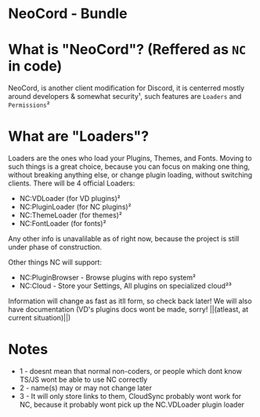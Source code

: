 # NeoCord - Bundle

# What is "NeoCord"? (Reffered as `NC` in code)

NeoCord, is another client modification for Discord, it is centerred mostly around developers & somewhat security¹, such features are `Loaders` and `Permissions`²

# What are "Loaders"?

Loaders are the ones who load your Plugins, Themes, and Fonts. Moving to such things is a great choice, because you can focus on making one thing, without breaking anything else, or change plugin loading, without switching clients. There will be 4 official Loaders:
* NC:VDLoader (for VD plugins)²
* NC:PluginLoader (for NC plugins)²
* NC:ThemeLoader (for themes)²
* NC:FontLoader (for fonts)²

Any other info is unavalilable as of right now, because the project is still under phase of construction.

Other things NC will support:
* NC:PluginBrowser - Browse plugins with repo system²
* NC:Cloud - Store your Settings, All plugins on specialized cloud²³

Information will change as fast as itll form, so check back later! We will also have documentation (VD's plugins docs wont be made, sorry! ||(atleast, at current situation)||)

# Notes

* 1 - doesnt mean that normal non-coders, or people which dont know TS/JS wont be able to use NC correctly
* 2 - name(s) may or may not change later
* 3 - It will only store links to them, CloudSync probably wont work for NC, because it probably wont pick up the NC.VDLoader plugin loader
